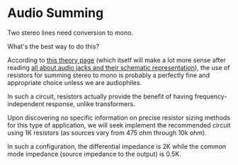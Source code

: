 # Audio Summing

Two stereo lines need conversion to mono.

What's the best way to do this?

According to [this theory page](https://web.archive.org/web/20120509070136/https://www.rane.com/note109.html) (which itself will make a lot more sense after reading [all about audio jacks and their schematic representation](https://www.cuidevices.com/blog/understanding-audio-jack-switches-and-schematics)), the use of resistors for summing stereo to mono is probably a perfectly fine and appropriate choice unless we are audiophiles.

In such a circuit, resistors actually provide the benefit of having frequency-independent response, unlike transformers.

Upon discovering no specific information on precise resistor sizing methods for this type of application, we will seek implement the recommended circuit using 1K resistors (as sources vary from 475 ohm through 10k ohm).

In such a configuration, the differential impedance is 2K while the common mode impedance (source impedance to the output) is 0.5K.
